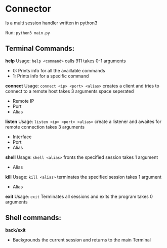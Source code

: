 # Connector
Is a multi session handler written in python3

Run: `python3 main.py`


## Terminal Commands: 

**help** Usage: `help <command>`
calls 911
takes 0-1 arguments
- 0: Prints info for all the availlable commands
- 1: Prints info for a specific command

**connect** Usage: `connect <ip> <port> <alias>`
creates a client and tries to connect to a remote host
takes 3 arguments space seperated 
- Remote IP
- Port
- Alias


**listen** Usage: `listen <ip> <port> <alias>`
create a listener and awaites for remote connection
takes 3 arguments
- Interface
- Port
- Alias


**shell** Usage: `shell <alias>`
fronts the specified session
takes 1 argument
- Alias


**kill** Usage: `kill <alias>`
terminates the specified session
takes 1 argument
- Alias


**exit** Usage: `exit`
Terminates all sessions and exits the program
takes 0 arguments


## Shell commands:

**back/exit**
- Backgrounds the current session and returns to the main Terminal

